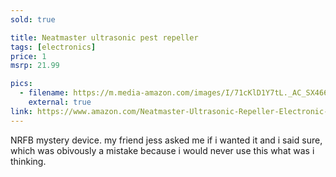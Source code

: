 ```yaml
---
sold: true

title: Neatmaster ultrasonic pest repeller
tags: [electronics]
price: 1
msrp: 21.99

pics:
  - filename: https://m.media-amazon.com/images/I/71cKlD1Y7tL._AC_SX466_.jpg
    external: true
link: https://www.amazon.com/Neatmaster-Ultrasonic-Repeller-Electronic-Repellent/dp/B07ZH4LZYF/
---
```


NRFB mystery device.  my friend jess asked me if i wanted it and i said sure,
which was obivously a mistake because i would never use this what was i
thinking.
